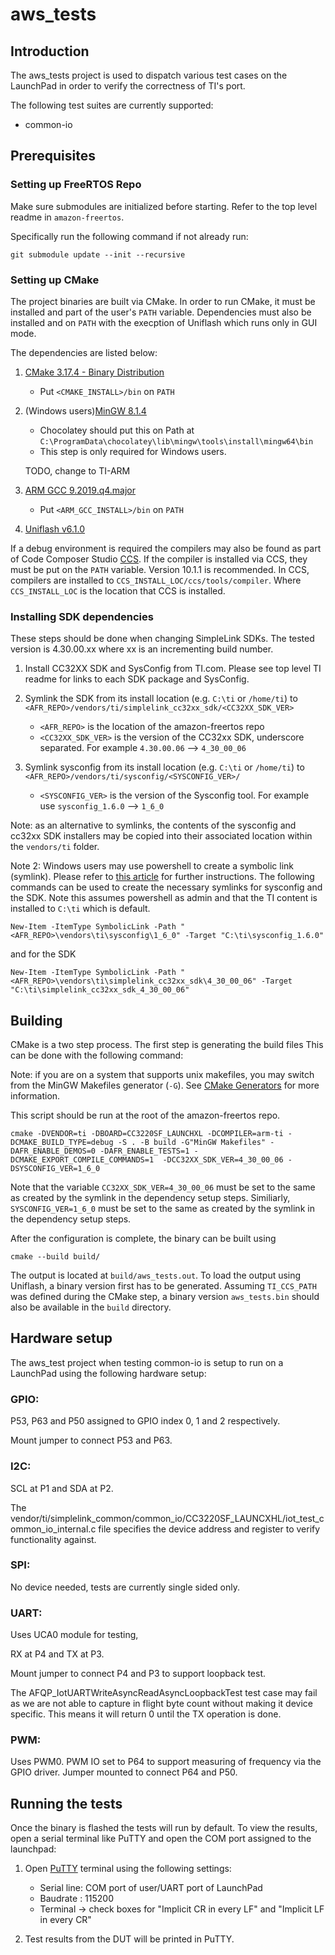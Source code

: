 aws_tests
=========

## Introduction

The aws_tests project is used to dispatch various test cases on the LaunchPad
in order to verify the correctness of TI's port.

The following test suites are currently supported:

 - common-io

## Prerequisites


### Setting up FreeRTOS Repo

Make sure submodules are initialized before starting.
Refer to the top level readme in `amazon-freertos`.

Specifically run the following command if not already run:

`git submodule update --init --recursive`

### Setting up CMake

The project binaries are built via CMake.
In order to run CMake, it must be installed and part of the user's `PATH`
variable. Dependencies must also be installed and on `PATH` with the execption
of Uniflash which runs only in GUI mode.

The dependencies are listed below:

1. [CMake 3.17.4 - Binary Distribution](https://cmake.org/download/)
   - Put `<CMAKE_INSTALL>/bin` on `PATH`
1. (Windows users)[MinGW 8.1.4](https://chocolatey.org/packages/mingw)
   - Chocolatey should put this on Path at `C:\ProgramData\chocolatey\lib\mingw\tools\install\mingw64\bin`
   - This step is only required for Windows users.

   TODO, change to TI-ARM
1. [ARM GCC 9.2019.q4.major](https://developer.arm.com/tools-and-software/open-source-software/developer-tools/gnu-toolchain/gnu-rm/downloads/9-2019-q4-major)

   - Put `<ARM_GCC_INSTALL>/bin` on `PATH`
1. [Uniflash v6.1.0](https://www.ti.com/tool/UNIFLASH)


If a debug environment is required the compilers may also be found as
part of Code Composer Studio [CCS](https://www.ti.com/tool/CCSTUDIO). If the
compiler is installed via CCS, they must be put on the `PATH` variable.
Version 10.1.1 is recommended. In CCS, compilers are installed to
`CCS_INSTALL_LOC/ccs/tools/compiler`. Where `CCS_INSTALL_LOC` is the location
that CCS is installed.

### Installing SDK dependencies

These steps should be done when changing SimpleLink SDKs.
The tested version is 4.30.00.xx where xx is an incrementing build number.

1. Install CC32XX SDK and SysConfig from TI.com. Please see top level TI readme
   for links to each SDK package and SysConfig.
1. Symlink the SDK from its install location (e.g. `C:\ti` or `/home/ti`) to
   `<AFR_REPO>/vendors/ti/simplelink_cc32xx_sdk/<CC32XX_SDK_VER>`

   - `<AFR_REPO>` is the location of the amazon-freertos repo
   - `<CC32XX_SDK_VER>` is the version of the CC32xx SDK, underscore
     separated. For example `4.30.00.06` --> `4_30_00_06`
1. Symlink sysconfig from its install location (e.g. `C:\ti` or `/home/ti`) to
   `<AFR_REPO>/vendors/ti/sysconfig/<SYSCONFIG_VER>/`
   - `<SYSCONFIG_VER>` is the version of the Sysconfig tool.
     For example use  `sysconfig_1.6.0` --> `1_6_0`

Note: as an alternative to symlinks, the contents of the sysconfig and
cc32xx SDK installers may be copied into their associated location within
the `vendors/ti` folder.

Note 2: Windows users may use powershell to create a symbolic
link (symlink). Please refer to
[this article](https://docs.microsoft.com/en-us/powershell/module/microsoft.powershell.management/new-item?view=powershell-7)
for further instructions. The following commands can be used to create the
necessary symlinks for sysconfig and the SDK. Note this assumes powershell as
admin and that the TI content is installed to `C:\ti` which is default.

```
New-Item -ItemType SymbolicLink -Path "<AFR_REPO>\vendors\ti\sysconfig\1_6_0" -Target "C:\ti\sysconfig_1.6.0"
```
and for the SDK
```
New-Item -ItemType SymbolicLink -Path "<AFR_REPO>\vendors\ti\simplelink_cc32xx_sdk\4_30_00_06" -Target "C:\ti\simplelink_cc32xx_sdk_4_30_00_06"
```

## Building

CMake is a two step process. The first step is generating the build files
This can be done with the following command:

Note: if you are on a system that supports unix makefiles, you may switch from
the MinGW Makefiles generator (`-G`). See [CMake Generators](https://cmake.org/cmake/help/latest/manual/cmake-generators.7.html)
for more information.

This script should be run at the root of the amazon-freertos repo.

```
cmake -DVENDOR=ti -DBOARD=CC3220SF_LAUNCHXL -DCOMPILER=arm-ti -DCMAKE_BUILD_TYPE=debug -S . -B build -G"MinGW Makefiles" -DAFR_ENABLE_DEMOS=0 -DAFR_ENABLE_TESTS=1 -DCMAKE_EXPORT_COMPILE_COMMANDS=1  -DCC32XX_SDK_VER=4_30_00_06 -DSYSCONFIG_VER=1_6_0
```

Note that the variable `CC32XX_SDK_VER=4_30_00_06` must be set to the same
as created by the symlink in the dependency setup steps. Similiarly,
`SYSCONFIG_VER=1_6_0` must be set to the same as created by the symlink in the
dependency setup steps.

After the configuration is complete, the binary can be built using

```
cmake --build build/
```

The output is located at `build/aws_tests.out`. To load the output using Uniflash,
a binary version first has to be generated. Assuming `TI_CCS_PATH` was defined
during the CMake step, a binary version `aws_tests.bin` should also be available
in the `build` directory. 

## Hardware setup

The aws_test project when testing common-io is setup to run on a LaunchPad using
the following hardware setup:

### GPIO:

P53, P63 and P50 assigned to GPIO index 0, 1 and 2 respectively.

Mount jumper to connect P53 and P63.

### I2C:

SCL at P1 and SDA at P2.

The vendor/ti/simplelink_common/common_io/CC3220SF_LAUNCXHL/iot_test_common_io_internal.c 
file specifies the device address and register to verify functionality against.

### SPI:

No device needed, tests are currently single sided only.

### UART:

Uses UCA0 module for testing,

RX at P4 and TX at P3.

Mount jumper to connect P4 and P3 to support loopback test.

The AFQP_IotUARTWriteAsyncReadAsyncLoopbackTest test case may fail as we are
not able to capture in flight byte count without making it device specific.
This means it will return 0 until the TX operation is done.

### PWM:

Uses PWM0. PWM IO set to P64 to support measuring of frequency via the GPIO
driver. Jumper mounted to connect P64 and P50.

## Running the tests

Once the binary is flashed the tests will run by default. To view the results,
open a serial terminal like PuTTY and open the COM port assigned to the 
launchpad:

1. Open [PuTTY](https://www.chiark.greenend.org.uk/~sgtatham/putty/latest.html)
   terminal using the following settings:

     - Serial line: COM port of user/UART port of LaunchPad
     - Baudrate : 115200
     - Terminal -> check boxes for "Implicit CR in every LF" and
       "Implicit LF in every CR"

2. Test results from the DUT will be printed in PuTTY.
